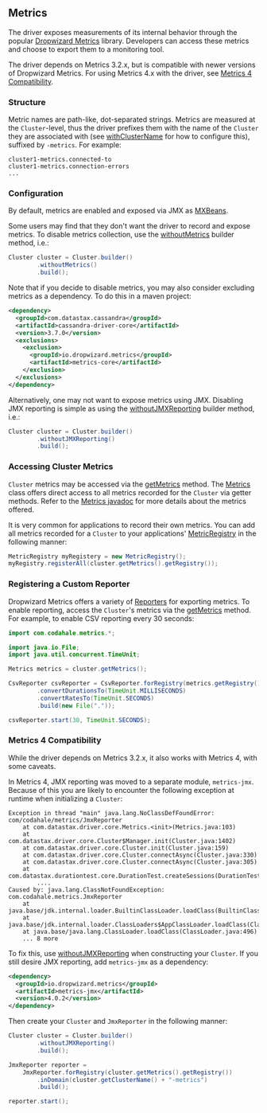 ## Metrics

The driver exposes measurements of its internal behavior through the popular [Dropwizard Metrics]
library.  Developers can access these metrics and choose to export them to a monitoring tool.

The driver depends on Metrics 3.2.x, but is compatible with newer versions of Dropwizard Metrics.
For using Metrics 4.x with the driver, see [Metrics 4 Compatibility](#metrics-4-compatibility).

### Structure

Metric names are path-like, dot-separated strings.  Metrics are measured at the `Cluster`-level,
thus the driver prefixes them with the name of the `Cluster` they are associated with (see [withClusterName]
for how to configure this), suffixed by `-metrics`.  For example:

```
cluster1-metrics.connected-to
cluster1-metrics.connection-errors
...
```

### Configuration

By default, metrics are enabled and exposed via JMX as [MXBeans].

Some users may find that they don't want the driver to record and expose metrics.  To disable
metrics collection, use the [withoutMetrics] builder method, i.e.:

```java
Cluster cluster = Cluster.builder()
        .withoutMetrics()
        .build();
```

Note that if you decide to disable metrics, you may also consider excluding metrics as a dependency.
To do this in a maven project:

```xml
<dependency>
  <groupId>com.datastax.cassandra</groupId>
  <artifactId>cassandra-driver-core</artifactId>
  <version>3.7.0</version>
  <exclusions>
    <exclusion>
      <groupId>io.dropwizard.metrics</groupId>
      <artifactId>metrics-core</artifactId>
    </exclusion>
  </exclusions>
</dependency>
```

Alternatively, one may not want to expose metrics using JMX.  Disabling JMX reporting is simple
as using the [withoutJMXReporting] builder method, i.e.:

```java
Cluster cluster = Cluster.builder()
        .withoutJMXReporting()
        .build();
```

### Accessing Cluster Metrics

`Cluster` metrics may be accessed via the [getMetrics] method.  The [Metrics] class offers
direct access to all metrics recorded for the `Cluster` via getter methods.  Refer to
the [Metrics javadoc][Metrics] for more details about the metrics offered.

It is very common for applications to record their own metrics.  You can add all metrics
recorded for a `Cluster` to your applications' [MetricRegistry] in the following manner:

```java
MetricRegistry myRegistery = new MetricRegistry();
myRegistry.registerAll(cluster.getMetrics().getRegistry());
```

### Registering a Custom Reporter

Dropwizard Metrics offers a variety of [Reporters] for exporting metrics.  To enable reporting,
access the `Cluster`'s metrics via the [getMetrics] method.  For example, to enable CSV reporting
every 30 seconds:

```java
import com.codahale.metrics.*;

import java.io.File;
import java.util.concurrent.TimeUnit;

Metrics metrics = cluster.getMetrics();

CsvReporter csvReporter = CsvReporter.forRegistry(metrics.getRegistry())
        .convertDurationsTo(TimeUnit.MILLISECONDS)
        .convertRatesTo(TimeUnit.SECONDS)
        .build(new File("."));

csvReporter.start(30, TimeUnit.SECONDS);
```

### Metrics 4 Compatibility

While the driver depends on Metrics 3.2.x, it also works with Metrics 4, with some caveats.

In Metrics 4, JMX reporting was moved to a separate module, `metrics-jmx`.  Because of this you are
likely to encounter the following exception at runtime when initializing a `Cluster`:

```
Exception in thread "main" java.lang.NoClassDefFoundError: com/codahale/metrics/JmxReporter
	at com.datastax.driver.core.Metrics.<init>(Metrics.java:103)
	at com.datastax.driver.core.Cluster$Manager.init(Cluster.java:1402)
	at com.datastax.driver.core.Cluster.init(Cluster.java:159)
	at com.datastax.driver.core.Cluster.connectAsync(Cluster.java:330)
	at com.datastax.driver.core.Cluster.connectAsync(Cluster.java:305)
	at com.datastax.durationtest.core.DurationTest.createSessions(DurationTest.java:360)
        ....
Caused by: java.lang.ClassNotFoundException: com.codahale.metrics.JmxReporter
	at java.base/jdk.internal.loader.BuiltinClassLoader.loadClass(BuiltinClassLoader.java:582)
	at java.base/jdk.internal.loader.ClassLoaders$AppClassLoader.loadClass(ClassLoaders.java:185)
	at java.base/java.lang.ClassLoader.loadClass(ClassLoader.java:496)
	... 8 more
```

To fix this, use [withoutJMXReporting] when constructing your `Cluster`.  If you still desire JMX
reporting, add `metrics-jmx` as a dependency:

```xml
<dependency>
  <groupId>io.dropwizard.metrics</groupId>
  <artifactId>metrics-jmx</artifactId>
  <version>4.0.2</version>
</dependency>
```

Then create your `Cluster` and `JmxReporter` in the following manner:

```java
Cluster cluster = Cluster.builder()
        .withoutJMXReporting()
        .build();

JmxReporter reporter =
    JmxReporter.forRegistry(cluster.getMetrics().getRegistry())
        .inDomain(cluster.getClusterName() + "-metrics")
        .build();

reporter.start();
```

[Dropwizard Metrics]: http://metrics.dropwizard.io/3.2.2/manual/index.html
[Reporters]: http://metrics.dropwizard.io/3.2.2/manual/core.html#reporters
[MetricRegistry]: http://metrics.dropwizard.io/3.2.2/apidocs/com/codahale/metrics/MetricRegistry.html
[MXBeans]: https://docs.oracle.com/javase/tutorial/jmx/mbeans/mxbeans.html
[withClusterName]: https://docs.datastax.com/en/drivers/java/3.6/com/datastax/driver/core/Cluster.Builder.html#withClusterName-java.lang.String-
[withoutMetrics]: https://docs.datastax.com/en/drivers/java/3.6/com/datastax/driver/core/Cluster.Builder.html#withoutMetrics--
[withoutJMXReporting]: https://docs.datastax.com/en/drivers/java/3.6/com/datastax/driver/core/Cluster.Builder.html#withoutJMXReporting--
[getMetrics]: https://docs.datastax.com/en/drivers/java/3.6/com/datastax/driver/core/Cluster.html#getMetrics--
[Metrics]: http://docs.datastax.com/en/drivers/java/3.6/com/datastax/driver/core/Metrics.html
